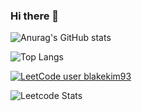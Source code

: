 ### Hi there 👋

<!--
**tiesu/tiesu** is a ✨ _special_ ✨ repository because its `README.md` (this file) appears on your GitHub profile.

Here are some ideas to get you started:

- 🔭 I’m currently working on ...
- 🌱 I’m currently learning ...
- 👯 I’m looking to collaborate on ...
- 🤔 I’m looking for help with ...
- 💬 Ask me about ...
- 📫 How to reach me: ...
- 😄 Pronouns: ...
- ⚡ Fun fact: ...
-->


![Anurag's GitHub stats](https://github-readme-stats.vercel.app/api?username=tiesu&show_icons=true&theme=dark#gh-dark-mode-only)

![Top Langs](https://github-readme-stats.vercel.app/api/top-langs/?username=tiesu&layout=compact)

[![LeetCode user blakekim93](https://img.shields.io/badge/dynamic/json?style=for-the-badge&labelColor=black&color=%23ffa116&label=Solved&query=solvedOverTotal&url=https%3A%2F%2Fleetcode-badge.vercel.app%2Fapi%2Fusers%2Fblakekim93&logo=leetcode&logoColor=yellow)](https://leetcode.com/blakekim93/)

![Leetcode Stats](https://leetcard.jacoblin.cool/blakekim93?ext=heatmap)

